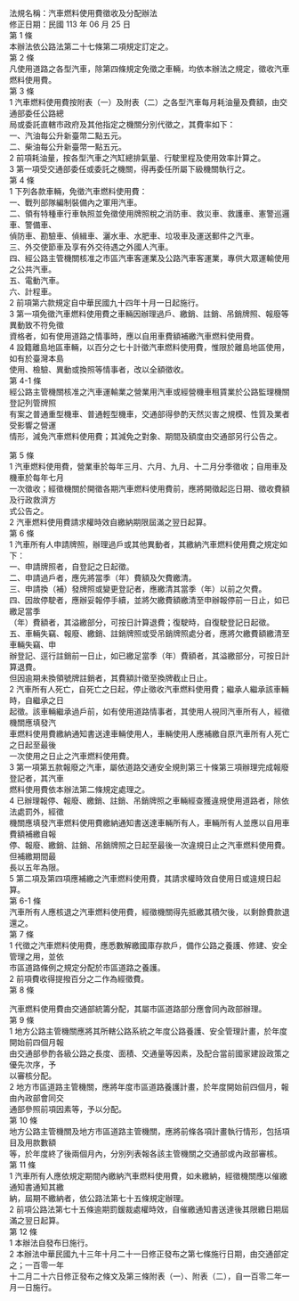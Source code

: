 法規名稱：汽車燃料使用費徵收及分配辦法  
修正日期：民國 113 年 06 月 25 日  
第 1 條  
本辦法依公路法第二十七條第二項規定訂定之。  
第 2 條  
凡使用道路之各型汽車，除第四條規定免徵之車輛，均依本辦法之規定，徵收汽車燃料使用費。  
第 3 條  
1 汽車燃料使用費按附表（一）及附表（二）之各型汽車每月耗油量及費額，由交通部委任公路總  
局或委託直轄市政府及其他指定之機關分別代徵之，其費率如下：  
一、汽油每公升新臺幣二點五元。  
二、柴油每公升新臺幣一點五元。  
2 前項耗油量，按各型汽車之汽缸總排氣量、行駛里程及使用效率計算之。  
3 第一項受交通部委任或委託之機關，得再委任所屬下級機關執行之。  
第 4 條  
1 下列各款車輛，免徵汽車燃料使用費：  
一、戰列部隊編制裝備內之軍用汽車。  
二、領有特種車行車執照並免徵使用牌照稅之消防車、救災車、救護車、憲警巡邏車、警備車、  
偵防車、勘驗車、偵緝車、灑水車、水肥車、垃圾車及運送郵件之汽車。  
三、外交使節車及享有外交待遇之外國人汽車。  
四、經公路主管機關核准之市區汽車客運業及公路汽車客運業，專供大眾運輸使用之公共汽車。  
五、電動汽車。  
六、計程車。  
2 前項第六款規定自中華民國九十四年十月一日起施行。  
3 第一項免徵汽車燃料使用費之車輛因辦理過戶、繳銷、註銷、吊銷牌照、報廢等異動致不符免徵  
資格者，如有使用道路之情事時，應以自用車費額補繳汽車燃料使用費。  
4 設籍離島地區車輛，以百分之七十計徵汽車燃料使用費，惟限於離島地區使用，如有於臺灣本島  
使用、檢驗、異動或換照等情事者，改以全額徵收。  
第 4-1 條  
經公路主管機關核准之汽車運輸業之營業用汽車或經營機車租賃業於公路監理機關登記列管牌照  
有案之普通重型機車、普通輕型機車，交通部得參酌天然災害之規模、性質及業者受影響之營運  
情形，減免汽車燃料使用費；其減免之對象、期間及額度由交通部另行公告之。  


第 5 條  
1 汽車燃料使用費，營業車於每年三月、六月、九月、十二月分季徵收；自用車及機車於每年七月  
一次徵收；經徵機關於開徵各期汽車燃料使用費前，應將開徵起迄日期、徵收費額及行政救濟方  
式公告之。  
2 汽車燃料使用費請求權時效自繳納期限屆滿之翌日起算。  
第 6 條  
1 汽車所有人申請牌照，辦理過戶或其他異動者，其繳納汽車燃料使用費之規定如下：  
一、申請牌照者，自登記之日起徵。  
二、申請過戶者，應先將當季（年）費額及欠費繳清。  
三、申請換（補）發牌照或變更登記者，應繳清其當季（年）以前之欠費。  
四、因故停駛者，應辦妥報停手續，並將欠繳費額繳清至申辦報停前一日止，如已繳足當季  
（年）費額者，其溢繳部分，可按日計算退費；復駛時，自復駛登記日起徵。  
五、車輛失竊、報廢、繳銷、註銷牌照或受吊銷牌照處分者，應將欠繳費額繳清至車輛失竊、申  
辦登記、逕行註銷前一日止，如已繳足當季（年）費額者，其溢繳部分，可按日計算退費。  
但因逾期未換領號牌註銷者，其費額計徵至換牌截止日止。  
2 汽車所有人死亡，自死亡之日起，停止徵收汽車燃料使用費；繼承人繼承該車輛時，自繼承之日  
起徵。該車輛繼承過戶前，如有使用道路情事者，其使用人視同汽車所有人，經徵機關應填發汽  
車燃料使用費繳納通知書送達車輛使用人，車輛使用人應補繳自原汽車所有人死亡之日起至最後  
一次使用之日止之汽車燃料使用費。  
3 第一項第五款報廢之汽車，屬依道路交通安全規則第三十條第三項辦理完成報廢登記者，其汽車  
燃料使用費依本辦法第二條規定處理之。  
4 已辦理報停、報廢、繳銷、註銷、吊銷牌照之車輛經查獲違規使用道路者，除依法處罰外，經徵  
機關應填發汽車燃料使用費繳納通知書送達車輛所有人，車輛所有人並應以自用車費額補繳自報  
停、報廢、繳銷、註銷、吊銷牌照之日起至最後一次違規日止之汽車燃料使用費。但補繳期間最  
長以五年為限。  
5 第二項及第四項應補繳之汽車燃料使用費，其請求權時效自使用日或違規日起算。  
第 6-1 條  
汽車所有人應核退之汽車燃料使用費，經徵機關得先抵繳其積欠後，以剩餘費款退還之。  
第 7 條  
1 代徵之汽車燃料使用費，應悉數解繳國庫存款戶，備作公路之養護、修建、安全管理之用，並依  
市區道路條例之規定分配於市區道路之養護。  
2 前項費收得提撥百分之二作為經徵費。  
第 8 條  


汽車燃料使用費由交通部統籌分配，其屬市區道路部分應會同內政部辦理。  
第 9 條  
1 地方公路主管機關應將其所轄公路系統之年度公路養護、安全管理計畫，於年度開始前四個月報  
由交通部參酌各級公路之長度、面積、交通量等因素，及配合當前國家建設政策之優先次序，予  
以審核分配。  
2 地方市區道路主管機關，應將年度市區道路養護計畫，於年度開始前四個月，報由內政部會同交  
通部參照前項因素等，予以分配。  
第 10 條  
地方公路主管機關及地方市區道路主管機關，應將前條各項計畫執行情形，包括項目及用款數額  
等，於年度終了後兩個月內，分別列表報各該主管機關之交通部或內政部審核。  
第 11 條  
1 汽車所有人應依規定期間內繳納汽車燃料使用費，如未繳納，經徵機關應以催繳通知書通知其繳  
納，屆期不繳納者，依公路法第七十五條規定辦理。  
2 前項公路法第七十五條逾期罰鍰裁處權時效，自催繳通知書送達後其限繳日期屆滿之翌日起算。  
第 12 條  
1 本辦法自發布日施行。  
2 本辦法中華民國九十三年十月二十一日修正發布之第七條施行日期，由交通部定之；一百零一年  
十二月二十六日修正發布之條文及第三條附表（一）、附表（二），自一百零二年一月一日施行。  


